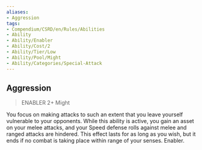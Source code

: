 ```yaml
---
aliases:
- Aggression
tags:
- Compendium/CSRD/en/Rules/Abilities
- Ability
- Ability/Enabler
- Ability/Cost/2
- Ability/Tier/Low
- Ability/Pool/Might
- Ability/Categories/Special-Attack
---
```


  
## Aggression  
>ENABLER 2+  Might  
  
You focus on making attacks to such an extent that you leave yourself vulnerable to your opponents. While this ability is active, you gain an asset on your melee attacks, and your Speed defense rolls against melee and ranged attacks are hindered. This effect lasts for as long as you wish, but it ends if no combat is taking place within range of your senses. Enabler.